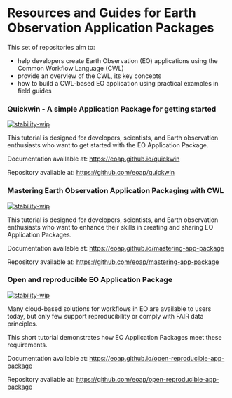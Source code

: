 # Resources and Guides for Earth Observation Application Packages

This set of repositories aim to:

* help developers create Earth Observation (EO) applications using the Common Workflow Language (CWL)
* provide an overview of the CWL, its key concepts
* how to build a CWL-based EO application using practical examples in field guides

### Quickwin - A simple Application Package for getting started

[![stability-wip](https://img.shields.io/badge/stability-wip-lightgrey.svg)](https://github.com/mkenney/software-guides/blob/master/STABILITY-BADGES.md#work-in-progress)

This tutorial is designed for developers, scientists, and Earth observation enthusiasts who want to get started with the EO Application Package.

Documentation available at: https://eoap.github.io/quickwin

Repository available at: https://github.com/eoap/quickwin 

### Mastering Earth Observation Application Packaging with CWL

[![stability-wip](https://img.shields.io/badge/stability-wip-lightgrey.svg)](https://github.com/mkenney/software-guides/blob/master/STABILITY-BADGES.md#work-in-progress)

This tutorial is designed for developers, scientists, and Earth observation enthusiasts who want to enhance their skills in creating and sharing EO Application Packages.

Documentation available at: https://eoap.github.io/mastering-app-package

Repository available at: https://github.com/eoap/mastering-app-package

### Open and reproducible EO Application Package

[![stability-wip](https://img.shields.io/badge/stability-wip-lightgrey.svg)](https://github.com/mkenney/software-guides/blob/master/STABILITY-BADGES.md#work-in-progress)

Many cloud-based solutions for workflows in EO are available to users today, but only few support reproducibility or comply with FAIR data principles. 

This short tutorial demonstrates how EO Application Packages meet these requirements.

Documentation available at: https://eoap.github.io/open-reproducible-app-package

Repository available at: https://github.com/eoap/open-reproducible-app-package

